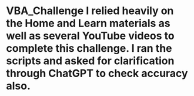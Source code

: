 # VBA_Challenge  I relied heavily on the Home and Learn materials as well as several YouTube videos to complete this challenge.  I ran the scripts and asked for clarification through ChatGPT to check accuracy also.

